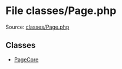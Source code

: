 File classes/Page.php
=========

Source: [classes/Page.php](https://github.com/PrestaShop/PrestaShop/blob/1.6.0.9/classes/Page.php)


Classes
-------

* [PageCore](class.PageCore.md)


